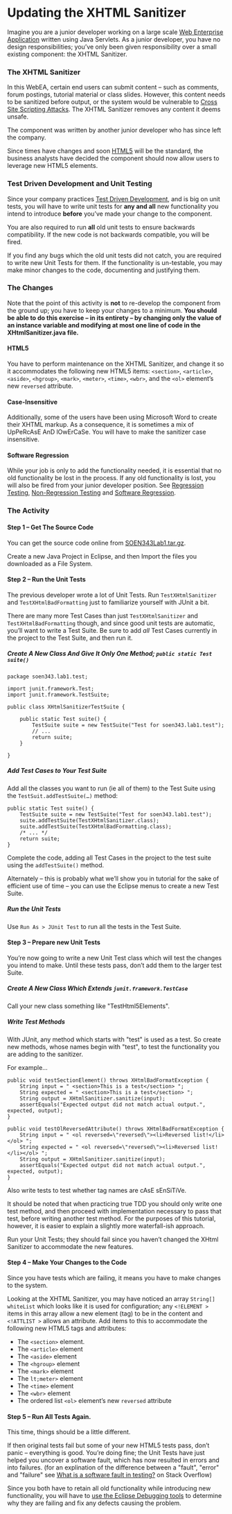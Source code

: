 Updating the XHTML Sanitizer
============================

Imagine you are a junior developer working on a large scale [Web Enterprise Application](http://en.wikipedia.org/wiki/Enterprise_software) written using Java Servlets. As a junior developer, you have no design responsibilities; you’ve only been given responsibility over a small existing component: the XHTML Sanitizer.

### The XHTML Sanitizer

In this WebEA, certain end users can submit content – such as comments, forum postings, tutorial material or class slides. However, this content needs to be sanitized before output, or the system would be vulnerable to [Cross Site Scripting Attacks](http://en.wikipedia.org/wiki/Cross-site_scripting). The XHTML Sanitizer removes any content it deems unsafe.

The component was written by another junior developer who has since left the company.

Since times have changes and soon [HTML5](http://www.w3.org/TR/html5/) will be the standard, the business analysts have decided the component should now allow users to leverage new HTML5 elements.

### Test Driven Development and Unit Testing

Since your company practices [Test Driven Development](http://en.wikipedia.org/wiki/Test-driven_development), and is big on unit tests, you will have to write unit tests for **any and all** new functionality you intend to introduce **before** you’ve made your change to the component.

You are also required to run **all** old unit tests to ensure backwards compatibility. If the new code is not backwards compatible, you will be fired.

If you find any bugs which the old unit tests did not catch, you are required to write new Unit Tests for them. If the functionality is un-testable, you may make minor changes to the code, documenting and justifying them.

### The Changes

Note that the point of this activity is **not** to re-develop the component from the ground up; you have to keep your changes to a minimum. **You should be able to do this exercise – in its entirety – by changing only the value of an instance variable and modifying at most one line of code in the XHtmlSanitizer.java file.**

#### HTML5

You have to perform maintenance on the XHTML Sanitizer, and change it so it accommodates the following new HTML5 items: `<section>`, `<article>`, `<aside>`, `<hgroup>`, `<mark>`, `<meter>`, `<time>`, `<wbr>`, and the `<ol>` element’s new `reversed` attribute.

#### Case-Insensitive

Additionally, some of the users have been using Microsoft Word to create their XHTML markup. As a consequence, it is sometimes a mix of UpPeRcAsE AnD lOwErCaSe. You will have to make the sanitizer case insensitive.

#### Software Regression

While your job is only to add the functionality needed, it is essential that no old functionality be lost in the process. If any old functionality is lost, you will also be fired from your junior developer position. See [Regression Testing](http://en.wikipedia.org/wiki/Regression_testing), [Non-Regression Testing](http://en.wikipedia.org/wiki/Non-Regression_testing) and [Software Regression](http://en.wikipedia.org/wiki/Software_regression).

### The Activity

#### Step 1 – Get The Source Code

You can get the source code online from [SOEN343Lab1.tar.gz](assets/SOEN343Lab1.tar.gz).

Create a new Java Project in Eclipse, and then Import the files you downloaded as a File System.

#### Step 2 – Run the Unit Tests

The previous developer wrote a lot of Unit Tests. Run `TestXHtmlSanitizer` and `TestXHtmlBadFormatting` just to familiarize yourself with JUnit a bit.

There are many more Test Cases than just `TestXHtmlSanitizer` and `TestXHtmlBadFormatting` though, and since good unit tests are automatic, you’ll want to write a Test Suite. Be sure to add _all_ Test Cases currently in the project to the Test Suite, and then run it.

##### Create A New Class And Give It Only One Method; `public static Test suite()`

    package soen343.lab1.test;
    	
    import junit.framework.Test;
    import junit.framework.TestSuite;
    	
    public class XHtmlSanitizerTestSuite {
    	
    	public static Test suite() {
    		TestSuite suite = new TestSuite("Test for soen343.lab1.test");
    		// ...
    		return suite;
    	}
    	
    }

##### Add Test Cases to Your Test Suite

Add all the classes you want to run (ie all of them) to the Test Suite using the `TestSuit.addTestSuite(…)` method:

    public static Test suite() {
    	TestSuite suite = new TestSuite("Test for soen343.lab1.test");
    	suite.addTestSuite(TestXHtmlSanitizer.class);
    	suite.addTestSuite(TestXHtmlBadFormatting.class);
    	/* ... */
    	return suite;
    }

Complete the code, adding all Test Cases in the project to the test suite using the `addTestSuite()` method.

Alternately – this is probably what we’ll show you in tutorial for the sake of efficient use of time – you can use the Eclipse menus to create a new Test Suite.

##### Run the Unit Tests

Use `Run As > JUnit Test` to run all the tests in the Test Suite.

#### Step 3 – Prepare new Unit Tests

You’re now going to write a new Unit Test class which will test the changes you intend to make. Until these tests pass, don’t add them to the larger test Suite.

##### Create A New Class Which Extends `junit.framework.TestCase`

Call your new class something like "TestHtml5Elements".

##### Write Test Methods

With JUnit, any method which starts with "test" is used as a test. So create new methods, whose names begin with "test", to test the functionality you are adding to the sanitizer.

For example…

    public void testSectionElement() throws XHtmlBadFormatException {
    	String input = " <section>This is a test</section> ";
    	String expected = " <section>This is a test</section> ";
    	String output = XHtmlSanitizer.sanitize(input);
    	assertEquals("Expected output did not match actual output.", expected, output);
    }
    	
    public void testOlReversedAttribute() throws XHtmlBadFormatException {
    	String input = " <ol reversed=\"reversed\"><li>Reversed list!</li></ol> ";
    	String expected = " <ol reversed=\"reversed\"><li>Reversed list!</li></ol> ";
    	String output = XHtmlSanitizer.sanitize(input);
    	assertEquals("Expected output did not match actual output.", expected, output);
    }

Also write tests to test whether tag names are cAsE sEnSiTiVe.

It should be noted that when practicing true TDD you should only write one test method, and then proceed with implementation necessary to pass that test, before writing another test method. For the purposes of this tutorial, however, it is easier to explain a slightly more waterfall-ish approach.

Run your Unit Tests; they should fail since you haven’t changed the XHtml Sanitizer to accommodate the new features.

#### Step 4 – Make Your Changes to the Code

Since you have tests which are failing, it means you have to make changes to the system.

Looking at the XHTML Sanitizer, you may have noticed an array `String[] whiteList` which looks like it is used for configuration; any `<!ELEMENT >` items in this array allow a new element (tag) to be in the content and `<!ATTLIST >` allows an attribute. Add items to this to accommodate the following new HTML5 tags and attributes:

*   The `<section>` element.
*   The `<article>` element
*   The `<aside>` element
*   The `<hgroup>` element
*   The `<mark>` element
*   The `lt;meter>` element
*   The `<time>` element
*   The `<wbr>` element
*   The ordered list `<ol>` element’s new `reversed` attribute

#### Step 5 – Run All Tests Again.

This time, things should be a little different.

If then original tests fail but some of your new HTML5 tests pass, don’t panic – everything is good. You’re doing fine; the Unit Tests have just helped you uncover a software fault, which has now resulted in errors and into failures. (for an explination of the difference between a "fault", "error" and "failure" see [What is a software fault in testing?](http://stackoverflow.com/questions/494498/what-is-a-software-fault-in-testing) on Stack Overflow)

Since you both have to retain all old functionality while introducing new functionality, you will have to [use the Eclipse Debugging tools](tut-31.debugging-with-eclipse.md) to determine why they are failing and fix any defects causing the problem.
